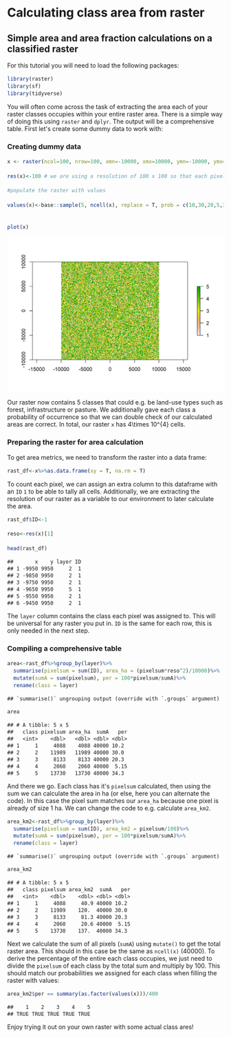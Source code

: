 # Calculating class area from raster



## Simple area and area fraction calculations on a classified raster

For this tutorial you will need to load the following packages:


```r
library(raster)
library(sf)
library(tidyverse)
```

You will often come across the task of extracting the area each of your raster classes occupies within your entire raster area. There is a simple way of doing this using `raster` and `dplyr`. The output will be a comprehensive table. First let's create some dummy data to work with:

### Creating dummy data


```r
x <- raster(ncol=100, nrow=100, xmn=-10000, xmx=10000, ymn=-10000, ymx=10000)

res(x)<-100 # we are using a resolution of 100 x 100 so that each pixel is 1ha in size

#populate the raster with values

values(x)<-base::sample(5, ncell(x), replace = T, prob = c(10,30,20,5,35))


plot(x)
```

<img src="09-calculating_raster_class_area_files/figure-html/unnamed-chunk-2-1.png" width="672" />

Our raster now contains 5 classes that could e.g. be land-use types such as forest, infrastructure or pasture. We additionally gave each class a probability of occurrence so that we can double check of our calculated areas are correct. In total, our raster `x` has 4\times 10^{4} cells.

### Preparing the raster for area calculation

To get area metrics, we need to transform the raster into a data frame:


```r
rast_df<-x%>%as.data.frame(xy = T, na.rm = T)
```

To count each pixel, we can assign an extra column to this dataframe with an `ID` `1` to be able to tally all cells. Additionally, we are extracting the resolution of our raster as a variable to our environment to later calculate the area.


```r
rast_df$ID<-1

reso<-res(x)[1]

head(rast_df)
```

```
##       x    y layer ID
## 1 -9950 9950     2  1
## 2 -9850 9950     2  1
## 3 -9750 9950     2  1
## 4 -9650 9950     5  1
## 5 -9550 9950     2  1
## 6 -9450 9950     2  1
```

The `layer` column contains the class each pixel was assigned to. This will be universal for any raster you put in. `ID` is the same for each row, this is only needed in the next step.

### Compiling a comprehensive table


```r
area<-rast_df%>%group_by(layer)%>%
  summarise(pixelsum = sum(ID), area_ha = (pixelsum*reso^2)/10000)%>%
  mutate(sumA = sum(pixelsum), per = 100*pixelsum/sumA)%>%
  rename(class = layer)
```

```
## `summarise()` ungrouping output (override with `.groups` argument)
```

```r
area
```

```
## # A tibble: 5 x 5
##   class pixelsum area_ha  sumA   per
##   <int>    <dbl>   <dbl> <dbl> <dbl>
## 1     1     4088    4088 40000 10.2 
## 2     2    11989   11989 40000 30.0 
## 3     3     8133    8133 40000 20.3 
## 4     4     2060    2060 40000  5.15
## 5     5    13730   13730 40000 34.3
```

And there we go. Each class has it's `pixelsum` calculated, then using the sum we can calculate the area in ha (or else, here you can alternate the code). In this case the pixel sum matches our `area_ha` because one pixel is already of size 1 ha. We can change the code to e.g. calculate `area_km2`.


```r
area_km2<-rast_df%>%group_by(layer)%>%
  summarise(pixelsum = sum(ID), area_km2 = pixelsum/100)%>%
  mutate(sumA = sum(pixelsum), per = 100*pixelsum/sumA)%>%
  rename(class = layer)
```

```
## `summarise()` ungrouping output (override with `.groups` argument)
```

```r
area_km2
```

```
## # A tibble: 5 x 5
##   class pixelsum area_km2  sumA   per
##   <int>    <dbl>    <dbl> <dbl> <dbl>
## 1     1     4088     40.9 40000 10.2 
## 2     2    11989    120.  40000 30.0 
## 3     3     8133     81.3 40000 20.3 
## 4     4     2060     20.6 40000  5.15
## 5     5    13730    137.  40000 34.3
```

Next we calculate the sum of all pixels (`sumA`) using `mutate()` to get the total raster area. This should in this case be the same as `ncell(x)` (40000). To derive the percentage of the entire each class occupies, we just need to divide the `pixelsum` of each class by the total sum and multiply by 100. This should match our probabilities we assigned for each class when filling the raster with values:


```r
area_km2$per == summary(as.factor(values(x)))/400
```

```
##    1    2    3    4    5 
## TRUE TRUE TRUE TRUE TRUE
```

Enjoy trying it out on your own raster with some actual class ares!
